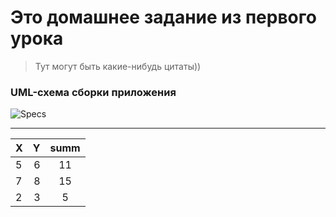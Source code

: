 # Это домашнее задание из первого урока

>Тут могут быть какие-нибудь цитаты))

### UML-схема сборки приложения

![Specs](https://trello-attachments.s3.amazonaws.com/607a4f1910a1f27254381596/607a520b7cd92579e31ac9c6/cb276a837091193a7a8c20ac9ddceb61/image.png)

---

| X    |  Y  |summ  
| ---- | ---: | :---: |
| 5  | 6  | 11  |
| 7  | 8  | 15  |
| 2  | 3  | 5  |
